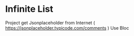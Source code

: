 # Infinite List

Project get Jsonplaceholder from Internet ( https://jsonplaceholder.typicode.com/comments )
Use Bloc
